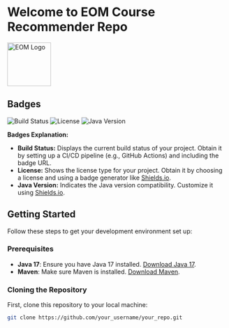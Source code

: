# Welcome to EOM Course Recommender Repo

<img src="https://github.com/ElliottStarosta/CoursesSummative/blob/master/src/main/resources/assets/EOM_Logo.png" alt="EOM Logo" width="100"/>

## Badges

![Build Status](https://img.shields.io/github/actions/workflow/status/your_username/your_repo/build.yml)
![License](https://img.shields.io/github/license/your_username/your_repo)
![Java Version](https://img.shields.io/badge/Java-17-blue)

**Badges Explanation:**

- **Build Status:** Displays the current build status of your project. Obtain it by setting up a CI/CD pipeline (e.g., GitHub Actions) and including the badge URL.
- **License:** Shows the license type for your project. Obtain it by choosing a license and using a badge generator like [Shields.io](https://shields.io/).
- **Java Version:** Indicates the Java version compatibility. Customize it using [Shields.io](https://shields.io/).

## Getting Started

Follow these steps to get your development environment set up:

### Prerequisites

- **Java 17**: Ensure you have Java 17 installed. [Download Java 17](https://www.oracle.com/java/technologies/javase-jdk17-downloads.html).
- **Maven**: Make sure Maven is installed. [Download Maven](https://maven.apache.org/download.cgi).

### Cloning the Repository

First, clone this repository to your local machine:

```bash
git clone https://github.com/your_username/your_repo.git
